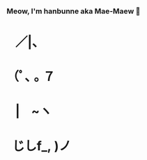 ### Meow, I'm hanbunne aka Mae-Maew 👋
# &nbsp;&nbsp;&nbsp;／|、   
# （ﾟ､&nbsp;｡&nbsp;７  
# &nbsp;&nbsp;&nbsp;|&nbsp;&nbsp;&nbsp;&nbsp;~ヽ    
# &nbsp;&nbsp;じしf_,&nbsp;)ノ
<!--
**hanbunne/hanbunne** is a ✨ _special_ ✨ repository because its `README.md` (this file) appears on your GitHub profile.

Here are some ideas to get you started:

- 🔭 I’m currently working on ...
- 🌱 I’m currently learning ...
- 👯 I’m looking to collaborate on ...
- 🤔 I’m looking for help with ...
- 💬 Ask me about ...
- 📫 How to reach me: ...
- 😄 Pronouns: ...
- ⚡ Fun fact: ...
-->
